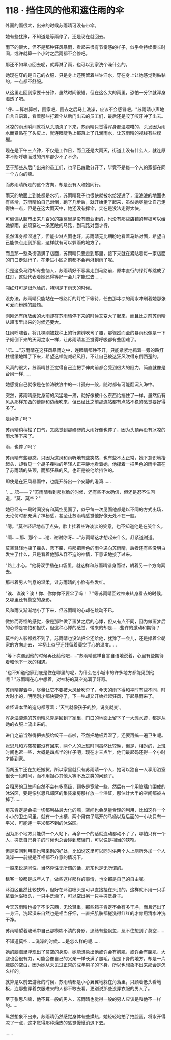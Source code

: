 <link rel="stylesheet" href="../styles/text.css" />
<h1>118 · 挡住风的他和遮住雨的伞</h1>

外面的雨很大，出来的时候苏雨晴可没有带伞。

她有些犹豫，不知道是等雨停了，还是现在就回去。

雨下的很大，但不是那种狂风暴雨，看起来很有节奏感的样子，似乎会持续很长时间，或许就算一个小时之后雨都不会停吧。

那还不如早点回去呢，就算淋了雨，也可以到家洗个澡什么的。

她现在穿的是自己的衣服，只是身上还残留着些许汗水，穿在身上让她感觉到黏黏的，一点都不舒服。

从这里走回到家要十分钟，虽然时间很短，但在这么大的雨里，恐怕一分钟就浑身湿透了吧。

"呼……算啦算啦，回家吧，回去之后马上洗澡，应该不会感冒吧。"苏雨晴小声地自言自语着，看着那些打着伞从后门出去的员工们，最后还是咬了咬牙冲了出去。

冰凉的雨水瞬间就将从头顶浇了下来，苏雨晴只觉得浑身都湿嗒嗒的，头发因为雨水而紧贴在了头皮上，就连眼睫毛上都落上了几滴雨水，让苏雨晴的视线有些模糊。

现在是下午三点钟，不仅是工作日，而且还是大雨天，街道上没有什么人，就连原本不断呼啸而过的汽车都少不了不少。

至于那些从后门出来的员工们，也早已四散分开了，毕竟不是每一个人的家都在同一个方向的嘛。

而苏雨晴所走的这个方向，却是没有人和她同行。

雨天的地面上到处都是水坑，苏雨晴鞋子也很快就被水给浸透了，湿漉漉的地面也有些滑，苏雨晴怕自己滑倒，跑了几步后，就开始走了起来，虽然她尽量让自己走得快一点，但是在这大雨天中，她还没有撑伞，实在是没法走得太快。

可偏偏从超市出来几百米的距离里是没有商业街的，也没有那些店铺的屋檐可以给她躲雨，必须穿过一条宽敞的马路，到马路对面才行。

虽然浑身都湿透了，但能少淋点雨也好，苏雨晴无比期盼地看着马路对面，希望自己能快点走到那里，这样就有可以躲雨的地方了。

而且那一整条街造满了店面，苏雨晴只要走到那里，接下来就在紧贴着每一家店面的门口走就行了，在走进小区之前都不会再淋到雨了呢。

只是这条马路却有些恼人，苏雨晴好不容易走到马路前，原本直行的绿灯却跳成了红灯，这就代表着她还得等好一会儿才能过去……

闯红灯可是很危险的，特别是下雨天的时候。

没办法，苏雨晴只能站在一根路灯的灯柱下等待，任由那冰凉的雨水冲刷着她那张可爱而粉嫩的脸颊。

刚刚还有所放缓的大雨却在苏雨晴停下来的时候又变大了起来，而且比之前苏雨晴从超市里出来的时候还要大。

狂风呼啸着，将几棵刚被栽种上的行道树吹弯了腰，那骤然而至的暴雨也像是一下子倾倒下来的天河之水一样，让苏雨晴甚至觉得呼吸都有些困难了。

"唔……"苏雨晴在这狂风暴雨之中，连眼睛都睁不开，只能紧紧地抓着一旁的路灯柱缓缓地蹲了下来，希望这样能减轻风阻，不让自己被这狂风吹得东倒西歪的。

风真的很大，苏雨晴甚至觉得自己连把手伸向前都会受到很大的阻力，简直就像是台风一样……

她感觉自己就像是在惊涛骇浪中的一叶孤舟一般，随时都有可能翻沉入海中。

突然，苏雨晴感觉身前的风猛地一滞，就好像被什么东西给挡住了一样，虽然仍有风从那样东西的缝隙和边缘吹来，但已经比之前那连站都有点站不稳的感觉要好得多了。

是风停了吗？

苏雨晴稍稍松了口气，又感觉到那磅礴的大雨好像也停了，因为头顶再没有冰凉的雨水落下来了。

雨，也停了吗？

苏雨晴有些疑惑，只因为这风和雨听地有些突然，也有些不太正常，她下意识地抬起头，却看见一个胡子茬啦的年轻人正平静地看着她，他撑着一把黑色的雨伞罩在了苏雨晴的头顶，而那狂暴的风，也正是被他给挡住的。

即使是在狂风暴雨中，也能开辟出一个安静的港湾……

"……唔——？"苏雨晴看到那张脸的时候，还有些不太确信，但还是忍不住问道，"莫、莫空？"

她已经有一段时间没有和莫空见面了，似乎每一次见面他都是以不同的方式出场，无论何时都充满了神秘感，甚至让苏雨晴感觉他好像无处不在一般。

"嗯。"莫空轻轻地点了点头，脸上挂着些许淡淡的笑意，也不知道他是在笑什么。

"啊……那、那个……谢、谢谢你呀……"苏雨晴这才想起来什么，赶紧道谢道。

莫空轻轻地摇了摇头，弯下腰，将那把黑色的雨伞递向苏雨晴，后者还有些没明白发生了什么，只是看着他那从容不迫的神情，下意识地接了过来。

"路上小心。"他将双手插在口袋里，就这样和苏雨晴错身而过，朝着另一个方向离去。

那带着男人气息的温柔，让苏雨晴的小脸有些发红。

"诶、诶诶？诶！你、你你你不要伞了吗！？"等苏雨晴回过神来转身看去的时候，又哪里还有莫空的身影。

风和雨又渐渐地小了下来，但苏雨晴的心却在跳动不已。

微妙而奇怪的感觉，像是那种做了噩梦之后的心悸，但又有点不同，因为做噩梦后的心悸是害怕和担忧，但这种心悸的感觉，带来的却是……些许的激动和期待？

莫空的人影都找不到了，苏雨晴也没法把伞还给他，犹豫了一会儿，还是撑着伞朝家的方向走去，
伞柄上似乎还残留着莫空手心的温度……

"等下次遇到他的时候再还给他吧……"苏雨晴这样自言自语地说着，心里有些期待着和他下一次的相遇。

"也不知道他家到底是住在哪里的呢，为什么在小城市的许多地方都能见到他呢？"苏雨晴在心中想着，对神秘的莫空充满了好奇。

苏雨晴握着伞，尽量让它不要被大风给吹歪了，今天的雨下得和平时有些不同，时大时小的，明明刚才都快要停了，下一秒却又开始挂起狂风，下起暴雨来了。

难怪课本里的造句都写着：'天气就像孩子的脸，说变就变'。

浑身湿漉漉的苏雨晴总算是回到了家里，门口的地面上留下了一大滩水迹，都是从她的衣服上流出来的。

进门之前当然得把衣服给绞干一点啦，不然把地板弄湿了，还要再搞一遍卫生呢。

张思凡和方莜莜都没有回来，两个人的上班时间虽然比较晚，但是，相对的，上班时间也迟一些，大概是四点半的样子吧，现在才三点半，他们最起码还得一个小时才能到家。

而胡玉牛还在加班搬货，所以家里就只有苏雨晴一个人，她可以独自一人享用浴室很长一段时间，而不用担心其他人等不及之类的问题了。

合租房的卫生间自然不会有多高级，顶多是宽敞一些，然后有一个用玻璃门围成的沐浴区，要是像张思凡郊区的集装箱房那样放一个浴缸，那估计大半的空间都被占掉了……

房东肯定是会把一切都利益最大化的嘛，空间也会尽量合理的利用，比如这样一个小小的卫生间里，就有一个水槽，两个用帘子隔开的马桶以及后面的一小块只有一平米，可能连一平米都不到的沐浴区。

因为那个地方只能供一个人站下，再多一个的话就连动都动不了了，哪怕只有一个人，搓洗自己身子的时候也总会碰到玻璃门，可以说是相当的狭窄。

但是空间利用率也带来别的好处，比如说这里可以同时供两个人上厕所外加一个人洗澡——前提是互相都不介意的情况下。

一般来说是同性，当然异性无所谓的话，房东也是无所谓的。

租客一般都是成年人了，做些这样那样的事情，也全都是自己的自由呢。

沐浴区虽然比较狭窄，但好在沐浴喷头是可以直接挂在头顶的，这样就不用一只手拿着沐浴喷头，一只手洗澡了，可以空出另一只手搓洗身子。

今天苏雨晴也搬了不少东西，无论轻重，那些箱子肯定不会有多干净，而且还出了一身汗，洗起澡来自然也是相当仔细，一直把肌肤都搓洗得红红的才肯用清水冲洗干净。

苏雨晴望着玻璃中自己那模糊不清的身影，思绪有些飘忽，忍不住想到了莫空……

不知道莫空……洗澡的时候……是怎么样的呢……

她的脑海里浮现出了莫空的身影，她能想象出他或许会有胸肌，或许会有腹肌，大腿也会很有力，可能会像自己的父亲一样长满了腿毛，但是下身的地方，却是一片朦胧的空白，因为她从未见过正常的成年男子的下身，所以也想象不出来那会是怎么样的。

就算是以前去游泳的时候，苏雨晴都是小心翼翼地躲在角落里，只顾着低头看地板，连那些穿着衣服进来的人都不敢去看，更别说那些没穿衣服的男人了。

至于张思凡嘛，他不算一般的男人，苏雨晴也觉得一般的男人应该是和他不一样的……

纵然想象不出来，苏雨晴仍然感觉身体有些燥热，她轻轻地拍了拍脸蛋，将水开得凉了一点，这才觉得那种燥热的感觉慢慢消退下去。

……
